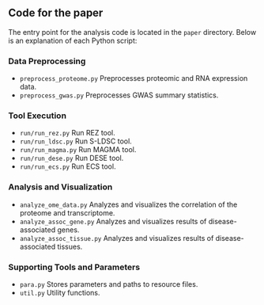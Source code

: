 ##  Code for the paper

The entry point for the analysis code is located in the ```paper``` directory. Below is an explanation of each Python script:

### Data Preprocessing
* ```preprocess_proteome.py``` Preprocesses proteomic and RNA expression data.
* ```preprocess_gwas.py``` Preprocesses GWAS summary statistics.

### Tool Execution
* ```run/run_rez.py``` Run REZ tool.
* ```run/run_ldsc.py``` Run S-LDSC tool.
* ```run/run_magma.py``` Run MAGMA tool.
* ```run/run_dese.py``` Run DESE tool.
* ```run/run_ecs.py``` Run ECS tool.

### Analysis and Visualization

* ```analyze_ome_data.py``` Analyzes and visualizes the correlation of the proteome and transcriptome.
* ```analyze_assoc_gene.py``` Analyzes and visualizes results of disease-associated genes.
* ```analyze_assoc_tissue.py``` Analyzes and visualizes results of disease-associated tissues.

### Supporting Tools and Parameters
* ```para.py``` Stores parameters and paths to resource files.
* ```util.py``` Utility functions.